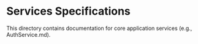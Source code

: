 # Services Specifications

This directory contains documentation for core application services (e.g.,
AuthService.md).
